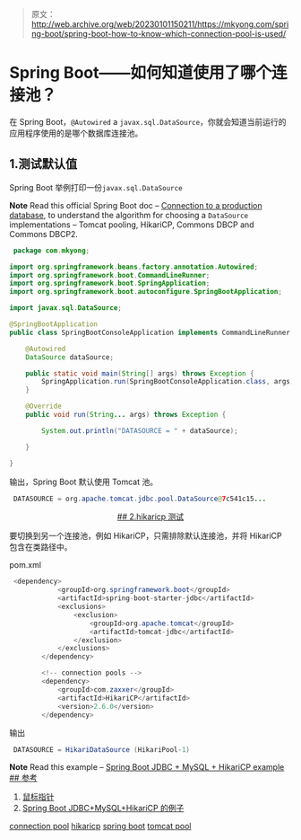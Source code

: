 > 原文：<http://web.archive.org/web/20230101150211/https://mkyong.com/spring-boot/spring-boot-how-to-know-which-connection-pool-is-used/>

# Spring Boot——如何知道使用了哪个连接池？

在 Spring Boot，`@Autowired` a `javax.sql.DataSource`，你就会知道当前运行的应用程序使用的是哪个数据库连接池。

## 1.测试默认值

Spring Boot 举例打印一份`javax.sql.DataSource`

**Note**
Read this official Spring Boot doc – [Connection to a production database](http://web.archive.org/web/20190223075556/https://docs.spring.io/spring-boot/docs/current/reference/html/boot-features-sql.html#boot-features-connect-to-production-database), to understand the algorithm for choosing a `DataSource` implementations – Tomcat pooling, HikariCP, Commons DBCP and Commons DBCP2.

```java
 package com.mkyong;

import org.springframework.beans.factory.annotation.Autowired;
import org.springframework.boot.CommandLineRunner;
import org.springframework.boot.SpringApplication;
import org.springframework.boot.autoconfigure.SpringBootApplication;

import javax.sql.DataSource;

@SpringBootApplication
public class SpringBootConsoleApplication implements CommandLineRunner {

    @Autowired
    DataSource dataSource;

    public static void main(String[] args) throws Exception {
        SpringApplication.run(SpringBootConsoleApplication.class, args);
    }

    @Override
    public void run(String... args) throws Exception {

        System.out.println("DATASOURCE = " + dataSource);

    }

} 
```

输出，Spring Boot 默认使用 Tomcat 池。

```java
 DATASOURCE = org.apache.tomcat.jdbc.pool.DataSource@7c541c15... 
```

 <ins class="adsbygoogle" style="display:block; text-align:center;" data-ad-format="fluid" data-ad-layout="in-article" data-ad-client="ca-pub-2836379775501347" data-ad-slot="6894224149">## 2.hikaricp 测试

要切换到另一个连接池，例如 HikariCP，只需排除默认连接池，并将 HikariCP 包含在类路径中。

pom.xml

```java
 <dependency>
            <groupId>org.springframework.boot</groupId>
            <artifactId>spring-boot-starter-jdbc</artifactId>
            <exclusions>
                <exclusion>
                    <groupId>org.apache.tomcat</groupId>
                    <artifactId>tomcat-jdbc</artifactId>
                </exclusion>
            </exclusions>
        </dependency>

        <!-- connection pools -->
        <dependency>
            <groupId>com.zaxxer</groupId>
            <artifactId>HikariCP</artifactId>
            <version>2.6.0</version>
        </dependency> 
```

输出

```java
 DATASOURCE = HikariDataSource (HikariPool-1) 
```

**Note**
Read this example – [Spring Boot JDBC + MySQL + HikariCP example](http://web.archive.org/web/20190223075556/http://www.mkyong.com/spring-boot/spring-boot-jdbc-mysql-hikaricp-example/) <ins class="adsbygoogle" style="display:block" data-ad-client="ca-pub-2836379775501347" data-ad-slot="8821506761" data-ad-format="auto" data-ad-region="mkyongregion">## 参考

1.  [鼠标指针](http://web.archive.org/web/20190223075556/https://github.com/brettwooldridge/HikariCP)
2.  [Spring Boot JDBC+MySQL+HikariCP 的例子](http://web.archive.org/web/20190223075556/http://www.mkyong.com/spring-boot/spring-boot-jdbc-mysql-hikaricp-example/)

[connection pool](http://web.archive.org/web/20190223075556/http://www.mkyong.com/tag/connection-pool/) [hikaricp](http://web.archive.org/web/20190223075556/http://www.mkyong.com/tag/hikaricp/) [spring boot](http://web.archive.org/web/20190223075556/http://www.mkyong.com/tag/spring-boot/) [tomcat pool](http://web.archive.org/web/20190223075556/http://www.mkyong.com/tag/tomcat-pool/)







